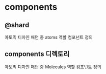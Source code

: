 # components

## @shard

아토믹 디자인 패턴 중 atoms 역할 컴포넌트 정의

## components 디렉토리

아토믹 디자인 패턴 중 Molecules 역할 컴포넌트 정의
